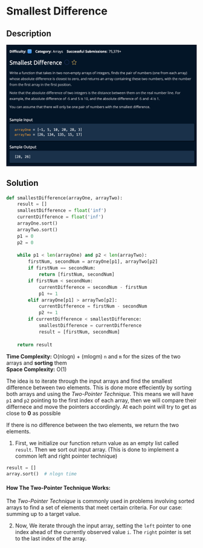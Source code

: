 # Smallest Difference

## Description

![description](./desc.png)

## Solution

```py
def smallestDifference(arrayOne, arrayTwo):
    result = []
    smallestDifference = float('inf')
    currentDifference = float('inf')
    arrayOne.sort()
    arrayTwo.sort()
    p1 = 0
    p2 = 0

    while p1 < len(arrayOne) and p2 < len(arrayTwo):
        firstNum, secondNum = arrayOne[p1], arrayTwo[p2]
        if firstNum == secondNum:
            return [firstNum, secondNum]
        if firstNum < secondNum:
            currentDifference = secondNum - firstNum
            p1 += 1
        elif arrayOne[p1] > arrayTwo[p2]:
            currentDifference = firstNum - secondNum
            p2 += 1
        if currentDifference < smallestDifference:
            smallestDifference = currentDifference
            result = [firstNum, secondNum]

    return result
```

**Time Complexity:** O(nlogn) + (mlogm) `n` and `m` for the sizes of the two arrays and **sorting** them<br/>
**Space Complexity:** O(1)<br/>

The idea is to iterate through the input arrays and find the smallest difference between two elements. This is done more effeciently by sorting both arrays and using the _Two-Pointer Technique_. This means we will have `p1` and `p2` pointing to the first index of each array, then we will compare their differnece and move the pointers accordingly. At each point will try to get as close to **0** as possible <br>

If there is no difference between the two elements, we return the two elements.

1. First, we initialize our function return value as an empty list called `result`. Then we sort out input array. (This is done to implement a common left and right pointer technique)

```py
result = []
array.sort()  # nlogn time
```

#### How The Two-Pointer Technique Works:

The _Two-Pointer Technique_ is commonly used in problems involving sorted arrays to find a set of elements that meet certain criteria. For our case: summing up to a target value.

2. Now, We iterate through the input array, setting the `left` pointer to one index ahead of the currently observed value `i`. The `right` pointer is set to the last index of the array.
